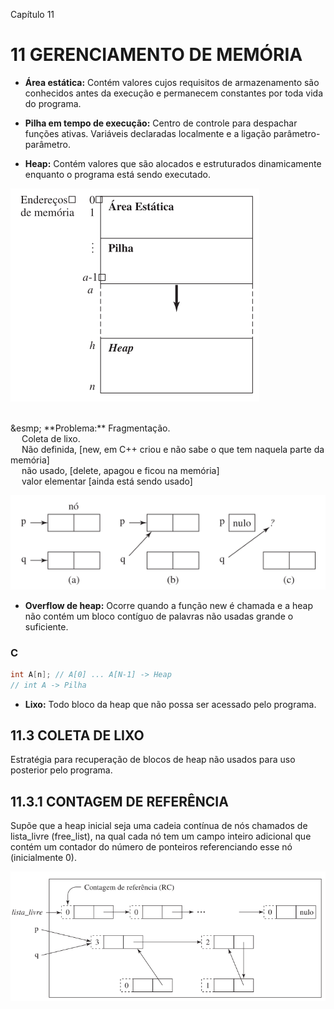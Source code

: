 Capítulo 11

# 11 GERENCIAMENTO DE MEMÓRIA

- **Área estática:** Contém valores cujos requisitos de armazenamento são conhecidos antes da execução e permanecem constantes por toda vida do programa.

- **Pilha em tempo de execução:** Centro de controle para despachar funções ativas. Variáveis declaradas localmente e a ligação parâmetro-parâmetro.

- **Heap:** Contém valores que são alocados e estruturados dinamicamente enquanto o programa está sendo executado.

![Estrutura da Memória em Tempo de Execução](img/estrutura-memoria-tempo-execucao.png)

<br>
&esmp; **Problema:** Fragmentação.<br>
&emsp; Coleta de lixo. <br>
&emsp; Não definida, [new, em C++ criou e não sabe o que tem naquela parte da memória]<br>
&emsp; não usado, [delete, apagou e ficou na memória]<br>
&emsp; valor elementar [ainda está sendo usado]<br>

![Imagem gerenciamento de memória heap - lixo](img/problema-gerenciamento-heap-lixo.png)
<br>

- **Overflow de heap:** Ocorre quando a função new é chamada e a heap não contém um bloco contíguo de palavras não usadas grande o suficiente.

### C
```c
int A[n]; // A[0] ... A[N-1] -> Heap
// int A -> Pilha
```

- **Lixo:** Todo bloco da heap que não possa ser acessado pelo programa.

## 11.3 COLETA DE LIXO 
Estratégia para recuperação de blocos de heap não usados para uso posterior pelo programa.

## 11.3.1 CONTAGEM DE REFERÊNCIA
Supõe que a heap inicial seja uma cadeia contínua de nós chamados de lista_livre (free_list), na qual cada nó tem um campo inteiro adicional que contém um contador do número de ponteiros referenciando esse nó (inicialmente 0).

![Imagem do contador de referência](img/contador-referencia.png)



